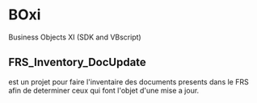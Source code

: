 # BOxi
Business Objects XI (SDK and VBscript)

## FRS_Inventory_DocUpdate
est un projet pour faire l'inventaire des documents presents dans le FRS
afin de determiner ceux qui font l'objet d'une mise a jour.